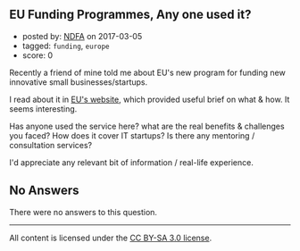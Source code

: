 ## EU Funding Programmes, Any one used it?

- posted by: [NDFA](https://stackexchange.com/users/8030579/ndfa) on 2017-03-05
- tagged: `funding`, `europe`
- score: 0

<p>Recently a friend of mine told me about EU's new program for funding new innovative small businesses/startups.</p>

<p>I read about it in <a href="http://europa.eu/youreurope/business/funding-grants/eu-programmes/index_en.htm" rel="nofollow noreferrer">EU's website</a>, which provided useful brief on what &amp; how. It seems interesting.</p>

<p>Has anyone used the service here? what are the real benefits &amp; challenges you faced? How does it cover IT startups? Is there any mentoring / consultation services?</p>

<p>I'd appreciate any relevant bit of information / real-life experience.</p>


## No Answers

There were no answers to this question.


---

All content is licensed under the [CC BY-SA 3.0 license](https://creativecommons.org/licenses/by-sa/3.0/).
